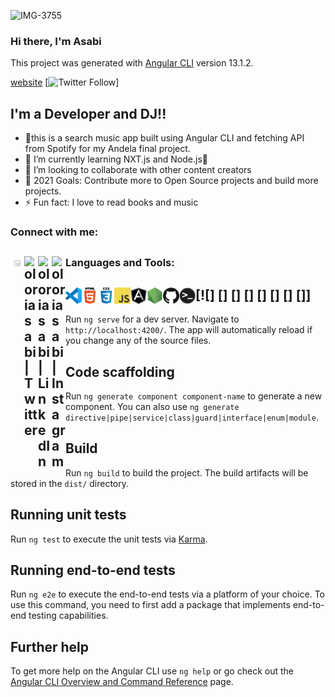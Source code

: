 ![IMG-3755](https://user-images.githubusercontent.com/79084252/147410746-0dd3a04a-37db-4f25-babc-7c5eb9ef37c3.jpg)
### Hi there, I'm Asabi

This project was generated with [Angular CLI](https://github.com/angular/angular-cli) version 13.1.2.

[website](https://oloriasabi.github.io/gbedu-app/)
[![Twitter Follow](https://img.shields.io/twitter/follow/olorii_ashabi?color=1DA1F2&logo=twitter&style=for-the-badge)]

## I'm a Developer and DJ!!

- 🔭this is a search music app built using Angular CLI and fetching API from Spotify for my Andela final project.
- 🌱 I’m currently learning NXT.js and Node.js🤣
- 👯 I’m looking to collaborate with other content creators
- 🥅 2021 Goals: Contribute more to Open Source projects and build more projects.
- ⚡ Fun fact: I love to read books and music
### Connect with me:
[<img align="left" alt="oloriasabi" width="22px" src="https://raw.githubusercontent.com/OloriAsabi/book-images/main/src/PROGRAM/2.png" />](https://www.oloriasabi.com)
[<img align="left" alt="oloriasabi | Twitter" width="22px" src="https://cdn.jsdelivr.net/npm/simple-icons@v3/icons/twitter.svg" />](https://www.twitter.com/olorii_ashabi)
[<img align="left" alt="oloriasabi | LinkedIn" width="22px" src="https://cdn.jsdelivr.net/npm/simple-icons@v3/icons/linkedin.svg" />](http://linkedin.com/in/ashabilateefatoduntan)
[<img align="left" alt="oloriasabi | Instagram" width="22px" src="https://cdn.jsdelivr.net/npm/simple-icons@v3/icons/instagram.svg" />](https://www.instagram.com/olori_asabi)
--
### Languages and Tools:
[![<img align="left" alt="Visual Studio Code" width="26px" src="https://raw.githubusercontent.com/github/explore/80688e429a7d4ef2fca1e82350fe8e3517d3494d/topics/visual-studio-code/visual-studio-code.png" />]
[<img align="left" alt="HTML5" width="26px" src="https://raw.githubusercontent.com/github/explore/80688e429a7d4ef2fca1e82350fe8e3517d3494d/topics/html/html.png" />]
[<img align="left" alt="CSS3" width="26px" src="https://raw.githubusercontent.com/github/explore/80688e429a7d4ef2fca1e82350fe8e3517d3494d/topics/css/css.png" />]
[<img align="left" alt="JavaScript" width="26px" src="https://raw.githubusercontent.com/github/explore/80688e429a7d4ef2fca1e82350fe8e3517d3494d/topics/javascript/javascript.png" />]
[<img align="left" alt="Angular" width="26px" src="https://raw.githubusercontent.com/OloriAsabi/book-images/main/src/PROGRAM/download-8.png" />]
[<img align="left" alt="Node.js" width="26px" src="https://raw.githubusercontent.com/github/explore/80688e429a7d4ef2fca1e82350fe8e3517d3494d/topics/nodejs/nodejs.png" />]
[<img align="left" alt="GitHub" width="26px" src="https://raw.githubusercontent.com/github/explore/78df643247d429f6cc873026c0622819ad797942/topics/github/github.png" />]
[<img align="left" alt="Terminal" width="26px" src="https://raw.githubusercontent.com/github/explore/80688e429a7d4ef2fca1e82350fe8e3517d3494d/topics/terminal/terminal.png" />]]
--
Run `ng serve` for a dev server. Navigate to `http://localhost:4200/`. The app will automatically reload if you change any of the source files.

## Code scaffolding

Run `ng generate component component-name` to generate a new component. You can also use `ng generate directive|pipe|service|class|guard|interface|enum|module`.

## Build

Run `ng build` to build the project. The build artifacts will be stored in the `dist/` directory.

## Running unit tests

Run `ng test` to execute the unit tests via [Karma](https://karma-runner.github.io).

## Running end-to-end tests

Run `ng e2e` to execute the end-to-end tests via a platform of your choice. To use this command, you need to first add a package that implements end-to-end testing capabilities.

## Further help

To get more help on the Angular CLI use `ng help` or go check out the [Angular CLI Overview and Command Reference](https://angular.io/cli) page.
